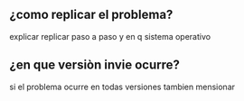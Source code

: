 ## ¿como replicar el problema?
explicar replicar paso a paso y en q sistema operativo
## ¿en que versiòn invie ocurre?
si el problema ocurre en todas versiones tambien mensionar
